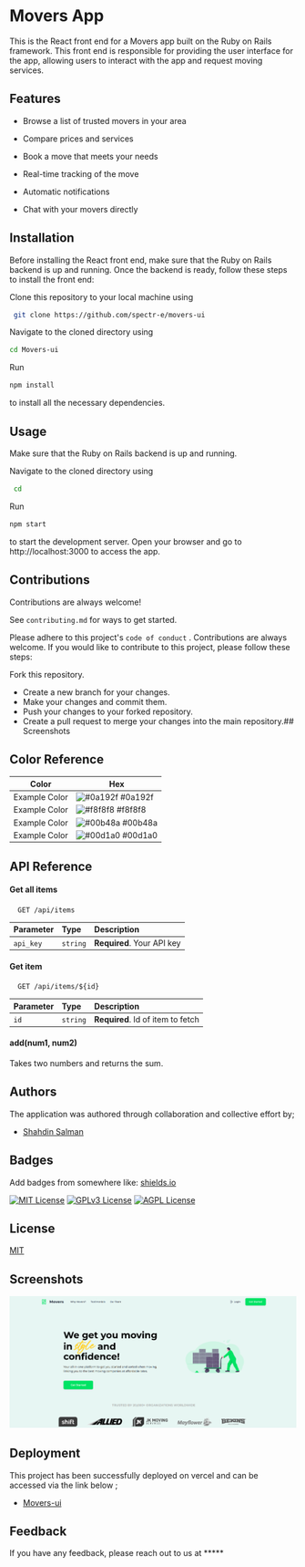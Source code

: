 
# Movers App

This is the React front end for a Movers app built on the Ruby on Rails framework. This front end is responsible for providing the user interface for the app, allowing users to interact with the app and request moving services.


## Features

- Browse a list of trusted movers in your area

- Compare prices and services

- Book a move that meets your needs

- Real-time tracking of the move

- Automatic notifications

- Chat with your movers directly


## Installation

Before installing the React front end, make sure that the Ruby on Rails backend is up and running. Once the backend is ready, follow these steps to install the front end:

Clone this repository to your local machine using
```bash
 git clone https://github.com/spectr-e/movers-ui
 ```
Navigate to the cloned directory using 
```bash 
cd Movers-ui
```
Run 
```bash
npm install
```
 to install all the necessary dependencies.
    
## Usage

Make sure that the Ruby on Rails backend is up and running.

Navigate to the cloned directory using 
```bash 
 cd
```
Run 
```bash
npm start
```
 to start the development server.
Open your browser and go to http://localhost:3000 to access the app.
## Contributions

Contributions are always welcome!

See `contributing.md` for ways to get started.

Please adhere to this project's `code of conduct`
.
Contributions are always welcome. If you would like to contribute to this project, please follow these steps:

Fork this repository.

- Create a new branch for your changes.
- Make your changes and commit them.
- Push your changes to your forked repository.
- Create a pull request to merge your changes into the main repository.## Screenshots

## Color Reference

| Color             | Hex                                                                |
| ----------------- | ------------------------------------------------------------------ |
| Example Color | ![#0a192f](https://via.placeholder.com/10/0a192f?text=+) #0a192f |
| Example Color | ![#f8f8f8](https://via.placeholder.com/10/f8f8f8?text=+) #f8f8f8 |
| Example Color | ![#00b48a](https://via.placeholder.com/10/00b48a?text=+) #00b48a |
| Example Color | ![#00d1a0](https://via.placeholder.com/10/00b48a?text=+) #00d1a0 |


## API Reference

#### Get all items

```http
  GET /api/items
```

| Parameter | Type     | Description                |
| :-------- | :------- | :------------------------- |
| `api_key` | `string` | **Required**. Your API key |

#### Get item

```http
  GET /api/items/${id}
```

| Parameter | Type     | Description                       |
| :-------- | :------- | :-------------------------------- |
| `id`      | `string` | **Required**. Id of item to fetch |

#### add(num1, num2)

Takes two numbers and returns the sum.


## Authors
The application was authored through collaboration and collective effort by;

- [Shahdin Salman](https://github.com/shahdinsalman23)


## Badges

Add badges from somewhere like: [shields.io](https://shields.io/)

[![MIT License](https://img.shields.io/badge/License-MIT-green.svg)](https://choosealicense.com/licenses/mit/)
[![GPLv3 License](https://img.shields.io/badge/License-GPL%20v3-yellow.svg)](https://opensource.org/licenses/)
[![AGPL License](https://img.shields.io/badge/license-AGPL-blue.svg)](http://www.gnu.org/licenses/agpl-3.0)


## License

[MIT](https://choosealicense.com/licenses/mit/)


## Screenshots

![App Screenshot](/src/assets/hero.png)


## Deployment

This project has been successfully deployed on vercel and can be accessed via the link below ;

- [Movers-ui](https://react-moverui-shahdin.vercel.app/)
## Feedback

If you have any feedback, please reach out to us at *****

